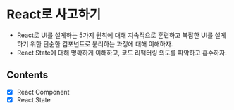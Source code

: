 # React로 사고하기

- React로 UI를 설계하는 5가지 원칙에 대해 지속적으로 훈련하고 복잡한 UI를 설계하기 위한 단순한 컴포넌트로 분리하는 과정에 대해 이해하자.
- React State에 대해 명확하게 이해하고, 코드 리팩터링 의도를 파악하고 흡수하자.

## Contents

- [x] React Component
- [x] React State

<!-- ### 📝 기록하기

이번 주차 학습을 하면서 업데이트된 공식 문서를 이것저것 읽어봤는데 이전에 비해 유저 친화적으로 정리가 잘 되어있다. 이전 공식문서는 상당히 불친절하고 step by step이 아닌 중구난방이라 파편적으로 학습하게 되어 따로 내용정리 하는시간이 길어지곤 했는데 만족스럽다.  -->